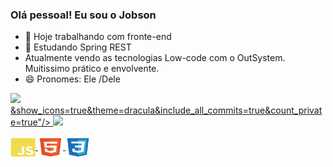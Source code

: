 ### Olá pessoal! Eu sou o Jobson
- 🔭 Hoje trabalhando com fronte-end
- 🌱 Estudando Spring REST
- Atualmente vendo as tecnologias Low-code com o OutSystem. Muitissimo prático e envolvente.
- 😄 Pronomes: Ele /Dele

<div>
  <a href="https://github.com/Jobson1958">
  <img height="180em" src="https://github-readme-stats.vercel.app/api?username=  <img height="180em" src="https://github-readme-stats.vercel.app/api?username=Jobson1958&show_icons=true&theme=dracula&include_all_commits=true&count_private=true"/>
&show_icons=true&theme=dracula&include_all_commits=true&count_private=true"/>
  <img height="180em" src="https://github-readme-stats.vercel.app/api/top-langs/?username=jobson1958&layout=compact&langs_count=7&theme=dracula"/>
</div>
<div style="display: inline_block"><br>
  <img align="center" alt="Job-Js" height="30" width="40" src="https://raw.githubusercontent.com/devicons/devicon/master/icons/javascript/javascript-plain.svg">
  <img align="center" alt="Job-HTML" height="30" width="40" src="https://raw.githubusercontent.com/devicons/devicon/master/icons/html5/html5-original.svg">
  <img align="center" alt="Job-CSS" height="30" width="40" src="https://raw.githubusercontent.com/devicons/devicon/master/icons/css3/css3-original.svg">
</div>
